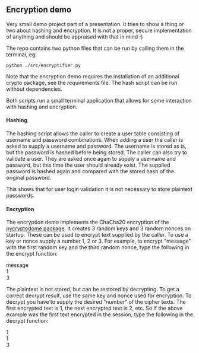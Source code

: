 ## Encryption demo

Very small demo project part of a presentation. It tries to show a thing or two about hashing and encryption. It is not a proper, secure implementation of anything and should be appraised with that in mind :)

The repo contains two python files that can be run by calling them in the terminal, eg:

```
python ./src/encryptifier.py
```

Note that the encryption demo requires the installation of an additional crypto package, see the requirements file. The hash script can be run without dependencies.

Both scripts run a small terminal application that allows for some interaction with hashing and encryption.

#### Hashing

The hashing script allows the caller to create a user table consisting of username and password combinations. When adding a user the caller is asked to supply a username and password. The username is stored as is, but the password is hashed before being stored. The caller can also try to validate a user. They are asked once again to supply a username and password, but this time the user should already exist. The supplied password is hashed again and compared with the stored hash of the original password.

This shows that for user login validation it is not necessary to store plaintext passwords.

#### Encryption

The encryption demo implements the ChaCha20 encryption of the [pycryptodome package](https://www.pycryptodome.org/src/cipher/chacha20). It creates 3 random keys and 3 random nonces on startup. These can be used to encrypt text supplied by the caller. To use a key or nonce supply a number 1, 2 or 3. For example, to encrypt "message" with the first random key and the third random nonce, type the following in the encrypt function:

message  
1  
3  

The plaintext is not stored, but can be restored by decrypting. To get a correct decrypt result, use the same key and nonce used for encryption. To decrypt you have to supply the desired "number" of the cipher texts. The first encrypted text is 1, the next encrypted text is 2, etc. So if the above example was the first text encrypted in the session, type the following in the decrypt function:

1  
1  
3  

